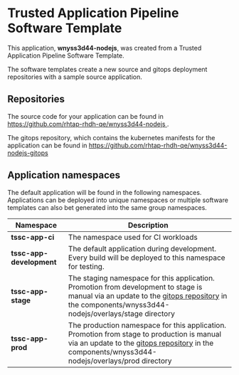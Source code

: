 # Trusted Application Pipeline Software Template

This application, **wnyss3d44-nodejs**, was created from a Trusted Application Pipeline Software Template.

The software templates create a new source and gitops deployment repositories with a sample source application. 

## Repositories

The source code for your application can be found in [https://github.com/rhtap-rhdh-qe/wnyss3d44-nodejs ](https://github.com/rhtap-rhdh-qe/wnyss3d44-nodejs ).
 
The gitops repository, which contains the kubernetes manifests for the application can be found in 
[https://github.com/rhtap-rhdh-qe/wnyss3d44-nodejs-gitops ](https://github.com/rhtap-rhdh-qe/wnyss3d44-nodejs-gitops ) 

## Application namespaces 

The default application will be found in the following namespaces. Applications can be deployed into unique namespaces or multiple software templates can also bet generated into the same group namespaces.  

|  Namespace   |  Description   |  
| -------- | -------- |
| **tssc-app-ci** | The namespace used for CI workloads |
| **tssc-app-development** | The default application during development. Every build will be deployed to this namespace for testing. |
| **tssc-app-stage** | The staging namespace for this application. Promotion from development to stage is manual via an update to the [gitops repository](https://github.com/rhtap-rhdh-qe/wnyss3d44-nodejs-gitops ) in the components/wnyss3d44-nodejs/overlays/stage directory |
| **tssc-app-prod** | The production namespace for this application. Promotion from stage to production is manual via an update to the [gitops repository](https://github.com/rhtap-rhdh-qe/wnyss3d44-nodejs-gitops ) in the components/wnyss3d44-nodejs/overlays/prod directory |